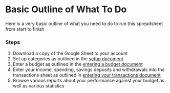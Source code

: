 # Basic Outline of What To Do

Here is a very basic outline of what you need to do to run this spreadsheet from start to finish

### Steps

1. Download a copy of the Google Sheet to your account
2. Set up categories as outlined in the [setup document](../initial-setup/)
3. Enter a budget as outlined in the [entering a budget document](../planning/entering-a-budget/)
4. Enter your income, spending, savings deposits and withdrawals into the transactions sheet as outlined in [entering your transactions document](../seeing/entering-your-transactions.md)
5. Browse various reports about your performance against your budget as well as various statistics
